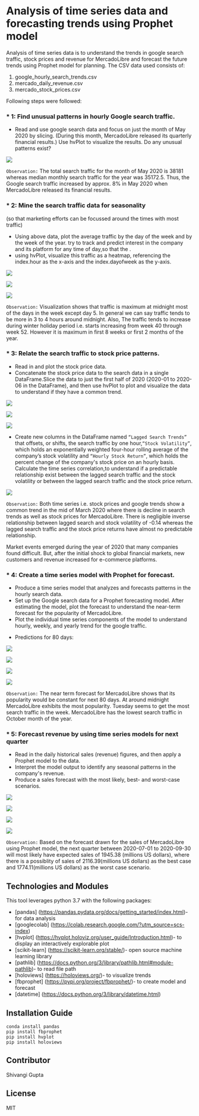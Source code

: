 # Analysis of time series data and forecasting trends using Prophet model

Analysis of time series data is to understand the trends in google search traffic, stock prices and revenue for MercadoLibre and forecast the future trends using Prophet model for planning. The CSV data used consists of:
1. google_hourly_search_trends.csv
2. mercado_daily_revenue.csv
3. mercado_stock_prices.csv

 Following steps were followed:
 
### * 1: Find unusual patterns in hourly Google search traffic.

- Read and use google search data and focus on just the month of May 2020 by slicing. (During this month, MercadoLibre released its quarterly financial results.) Use hvPlot to visualize the results. Do any unusual patterns exist?

![](Images/search_trends.png)

`Observation:` The total search traffic for the month of May 2020 is 38181 whereas median monthly search traffic for the year was 35172.5. Thus, the Google search traffic increased by approx. 8% in May 2020 when MercadoLibre released its financial results.

### * 2: Mine the search traffic data for seasonality
(so that marketing efforts can be focussed around the times with most traffic)

- Using above data, plot the average traffic by the day of the week and by the week of the year.
try to track and predict interest in the company and its platform for any time of day,so that the .
- using hvPlot, visualize this traffic as a heatmap, referencing the index.hour as the x-axis and the index.dayofweek as the y-axis.

![](Images/search_by_hour.png)

![](Images/search_by_week.png)

![](Images/heatmap.png)


`Observation:` Visualization shows that traffic is maximum at midnight most of the days in the week except day 5. In general we can say traffic tends to be more in 3 to 4 hours around midnight.
Also, The traffic tends to increase during winter holiday period i.e. starts increasing from week 40 through week 52. However it is maximum in first 8 weeks or first 2 months of the year.


### * 3: Relate the search traffic to stock price patterns.

- Read in and plot the stock price data. 
- Concatenate the stock price data to the search data in a single DataFrame.Slice the data to just the first half of 2020 (2020-01 to 2020-06 in the DataFrame), and then use hvPlot to plot and visualize the data to understand if they have a common trend.

![](Images/stock_prices.png)


![](Images/search.png)

![](Images/close.png)

- Create new columns in the DataFrame named `“Lagged Search Trends”` that offsets, or shifts, the search traffic by one hour,`“Stock Volatility”`, which holds an exponentially weighted four-hour rolling average of the company’s stock volatility and `“Hourly Stock Return”`, which holds the percent change of the company's stock price on an hourly basis. Calculate the time series correlation,to understand if a predictable relationship exist between the lagged search traffic and the stock volatility or between the lagged search traffic and the stock price return.

![](Images/stock_volatility.png)


`Observation:` Both time series i.e. stock prices and google trends show a common trend in the mid of March 2020 where there is decline in search trends as well as stock prices for MercadoLibre.
There is negligible inverse relationship between lagged search and stock volatility of -0.14 whereas the lagged search traffic and the stock price returns have almost no predictable relationship.

Market events emerged during the year of 2020 that many companies found difficult. But, after the initial shock to global financial markets, new customers and revenue increased for e-commerce platforms.

### * 4: Create a time series model with Prophet for forecast.

- Produce a time series model that analyzes and forecasts patterns in the hourly search data. 
- Set up the Google search data for a Prophet forecasting model. After estimating the model, plot the forecast to understand the near-term forecast for the popularity of MercadoLibre.
- Plot the individual time series components of the model to understand hourly, weekly, and yearly trend for the google traffic.

* Predictions for 80 days:

![](Images/forecast_prophet.png)

![](Images/trend_forecast.png)

![](Images/trend_1.png)

![](Images/trend_2.png)



`Observation:` The near term forecast for MercadoLibre shows that its popularity would be constant for next 80 days.
At around midnight MercadoLibre exhibits the most popularity.
Tuesday seems to get the most search traffic in the week.
MercadoLibre has the lowest search traffic in October month of the year.

### * 5: Forecast revenue by using time series models for next quarter

- Read in the daily historical sales (revenue) figures, and then apply a Prophet model to the data.
- Interpret the model output to identify any seasonal patterns in the company's revenue. 
- Produce a sales forecast with the most likely, best- and worst-case scenarios.

![](Images/daily_sales.png)

![](Images/trend_3.png)

![](Images/forecast.png)

![](Images/yhat.png)



`Observation:` Based on the forecast drawn for the sales of MercadoLibre using Prophet model, the next quarter between 2020-07-01 to 2020-09-30 will most likely have expected sales of 1945.38 (millions US dollars), where there is a possiblity of sales of 2116.39(millions US dollars) as the best case and 1774.11(millions US dollars) as the worst case scenario.

## Technologies and Modules

This tool leverages python 3.7 with the following packages:

* [pandas] (https://pandas.pydata.org/docs/getting_started/index.html)- for data analysis
* [googlecolab] (https://colab.research.google.com/?utm_source=scs-index)
* [hvplot] (https://hvplot.holoviz.org/user_guide/Introduction.html)- to display an interactively explorable plot
* [scikit-learn] (https://scikit-learn.org/stable/)- open source machine learning library
* [pathlib] (https://docs.python.org/3/library/pathlib.html#module-pathlib)- to read file path
* [holoviews] (https://holoviews.org/)- to visualize trends
* [fbprophet] (https://pypi.org/project/fbprophet/)- to create model and forecast
* [datetime] (https://docs.python.org/3/library/datetime.html)

## Installation Guide

```
conda install pandas
pip install fbprophet
pip install hvplot
pip install holoviews
```

## Contributor

Shivangi Gupta

## License

MIT
